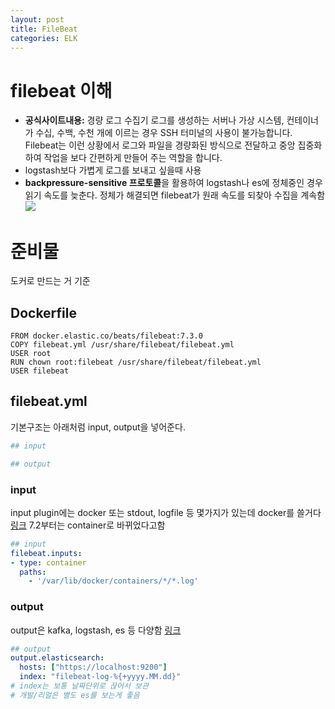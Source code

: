 ```yaml
---
layout: post
title: FileBeat
categories: ELK
---
```


# filebeat 이해
* **공식사이트내용:** 경량 로그 수집기
로그를 생성하는 서버나 가상 시스템, 컨테이너가 수십, 수백, 수천 개에 이르는 경우 SSH 터미널의 사용이 불가능합니다. Filebeat는 이런 상황에서 로그와 파일을 경량화된 방식으로 전달하고 중앙 집중화하여 작업을 보다 간편하게 만들어 주는 역할을 합니다.
* logstash보다 가볍게 로그를 보내고 싶을때 사용
* **backpressure-sensitive 프로토콜**을 활용하여 logstash나 es에 정체중인 경우
  읽기 속도를 늦춘다. 정체가 해결되면 filebeat가 원래 속도를 되찾아 수집을 계속함
  ![]({{site.baseurl}}/images/2019-08-08/9.51.49.png)

# 준비물
도커로 만드는 거 기준

## Dockerfile
```
FROM docker.elastic.co/beats/filebeat:7.3.0
COPY filebeat.yml /usr/share/filebeat/filebeat.yml
USER root
RUN chown root:filebeat /usr/share/filebeat/filebeat.yml
USER filebeat
```

## filebeat.yml 
기본구조는 아래처럼 input, output을 넣어준다.
```yaml
## input

## output

```

### input
input plugin에는 docker 또는 stdout, logfile 등 몇가지가 있는데 docker를 쓸거다
[링크](https://www.elastic.co/guide/en/beats/filebeat/current/configuration-filebeat-options.html)
7.2부터는 container로 바뀌었다고함
```yaml
## input
filebeat.inputs:
- type: container
  paths: 
    - '/var/lib/docker/containers/*/*.log'


```
### output
output은 kafka, logstash, es 등 다양함
[링크](https://www.elastic.co/guide/en/beats/filebeat/current/configuring-output.html)
```yaml
## output
output.elasticsearch:
  hosts: ["https://localhost:9200"]
  index: "filebeat-log-%{+yyyy.MM.dd}"
# index는 보통 날짜단위로 끊어서 보관
# 개발/리얼은 별도 es를 보는게 좋음
```




